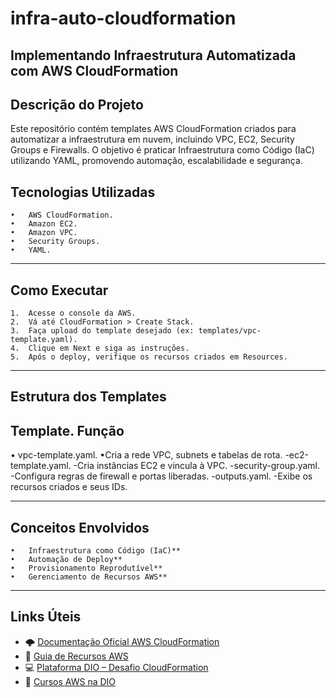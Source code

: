 # infra-auto-cloudformation
## Implementando Infraestrutura Automatizada com AWS CloudFormation
## Descrição do Projeto
Este repositório contém templates AWS CloudFormation criados para automatizar a infraestrutura em nuvem, incluindo VPC, EC2, Security Groups e Firewalls.
O objetivo é praticar Infraestrutura como Código (IaC) utilizando YAML, promovendo automação, escalabilidade e segurança.

## Tecnologias Utilizadas
	•	AWS CloudFormation.
	•	Amazon EC2.
	•	Amazon VPC.
	•	Security Groups.
	•	YAML.

 -----

## Como Executar
	1.	Acesse o console da AWS.
	2.	Vá até CloudFormation > Create Stack.
	3.	Faça upload do template desejado (ex: templates/vpc-template.yaml).
	4.	Clique em Next e siga as instruções.
	5.	Após o deploy, verifique os recursos criados em Resources.

-----

## Estrutura dos Templates
## Template.                                          Função
• vpc-template.yaml.              •Cria a rede VPC, subnets e tabelas de rota.
-ec2-template.yaml.              -Cria instâncias EC2 e vincula à VPC.
-security-group.yaml.            -Configura regras de firewall e portas liberadas.
-outputs.yaml.                   -Exibe os recursos criados e seus IDs.

----

## Conceitos Envolvidos

	•	Infraestrutura como Código (IaC)**
	•	Automação de Deploy**
	•	Provisionamento Reprodutível**
	•	Gerenciamento de Recursos AWS**

----

 ## Links Úteis

- 🌩️ [Documentação Oficial AWS CloudFormation](https://docs.aws.amazon.com/cloudformation/)
- 🧱 [Guia de Recursos AWS](https://docs.aws.amazon.com/AWSCloudFormation/latest/UserGuide/aws-template-resource-type-ref.html)
- 💻 [Plataforma DIO – Desafio CloudFormation](https://web.dio.me/)
- 📘 [Cursos AWS na DIO](https://web.dio.me/track/aws-cloud)



